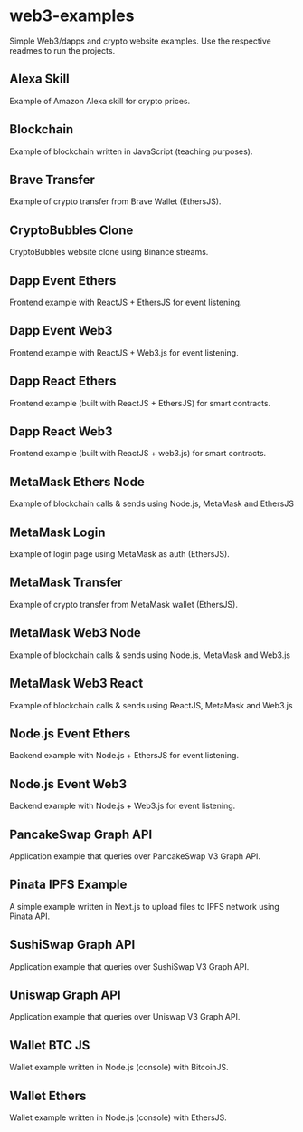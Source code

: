 # web3-examples
Simple Web3/dapps and crypto website examples.
Use the respective readmes to run the projects.

## Alexa Skill
Example of Amazon Alexa skill for crypto prices.

## Blockchain
Example of blockchain written in JavaScript (teaching purposes).

## Brave Transfer
Example of crypto transfer from Brave Wallet (EthersJS).

## CryptoBubbles Clone
CryptoBubbles website clone using Binance streams.

## Dapp Event Ethers
Frontend example with ReactJS + EthersJS for event listening.

## Dapp Event Web3
Frontend example with ReactJS + Web3.js for event listening.

## Dapp React Ethers
Frontend example (built with ReactJS + EthersJS) for smart contracts.

## Dapp React Web3
Frontend example (built with ReactJS + web3.js) for smart contracts.

## MetaMask Ethers Node
Example of blockchain calls & sends using Node.js, MetaMask and EthersJS

## MetaMask Login
Example of login page using MetaMask as auth (EthersJS).

## MetaMask Transfer
Example of crypto transfer from MetaMask wallet (EthersJS).

## MetaMask Web3 Node
Example of blockchain calls & sends using Node.js, MetaMask and Web3.js

## MetaMask Web3 React
Example of blockchain calls & sends using ReactJS, MetaMask and Web3.js

## Node.js Event Ethers
Backend example with Node.js + EthersJS for event listening.

## Node.js Event Web3
Backend example with Node.js + Web3.js for event listening.

## PancakeSwap Graph API
Application example that queries over PancakeSwap V3 Graph API.

## Pinata IPFS Example
A simple example written in Next.js to upload files to IPFS network using Pinata API.

## SushiSwap Graph API
Application example that queries over SushiSwap V3 Graph API.

## Uniswap Graph API
Application example that queries over Uniswap V3 Graph API.

## Wallet BTC JS
Wallet example written in Node.js (console) with BitcoinJS.

## Wallet Ethers
Wallet example written in Node.js (console) with EthersJS.
